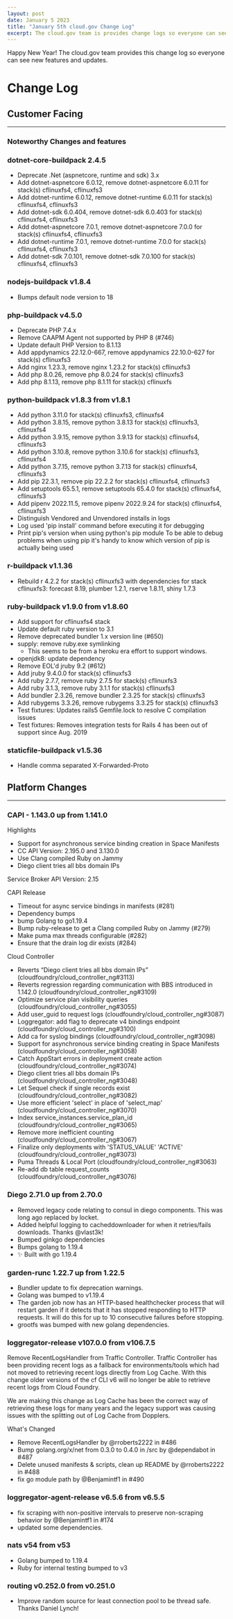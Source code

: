 ```yaml
---
layout: post
date: January 5 2023
title: "January 5th cloud.gov Change Log"
excerpt: The cloud.gov team is provides change logs so everyone can see new features and updates.
---
```


Happy New Year! The cloud.gov team provides this change log so everyone can see new features and updates.

# Change Log

## Customer Facing

---

### Noteworthy Changes and features

### dotnet-core-buildpack 2.4.5

* Deprecate .Net (aspnetcore, runtime and sdk) 3.x
* Add dotnet-aspnetcore 6.0.12, remove dotnet-aspnetcore 6.0.11 for stack(s) cflinuxfs4, cflinuxfs3
* Add dotnet-runtime 6.0.12, remove dotnet-runtime 6.0.11 for stack(s) cflinuxfs4, cflinuxfs3
* Add dotnet-sdk 6.0.404, remove dotnet-sdk 6.0.403 for stack(s) cflinuxfs4, cflinuxfs3
* Add dotnet-aspnetcore 7.0.1, remove dotnet-aspnetcore 7.0.0 for stack(s) cflinuxfs4, cflinuxfs3
* Add dotnet-runtime 7.0.1, remove dotnet-runtime 7.0.0 for stack(s) cflinuxfs4, cflinuxfs3
* Add dotnet-sdk 7.0.101, remove dotnet-sdk 7.0.100 for stack(s) cflinuxfs4, cflinuxfs3

### nodejs-buildpack v1.8.4

* Bumps default node version to 18

### php-buildpack v4.5.0

* Deprecate PHP 7.4.x
* Remove CAAPM Agent not supported by PHP 8 (#746)
* Update default PHP Version to 8.1.13
* Add appdynamics 22.12.0-667, remove appdynamics 22.10.0-627 for stack(s) cflinuxfs3
* Add nginx 1.23.3, remove nginx 1.23.2 for stack(s) cflinuxfs3
* Add php 8.0.26, remove php 8.0.24 for stack(s) cflinuxfs3
* Add php 8.1.13, remove php 8.1.11 for stack(s) cflinuxfs

### python-buildpack v1.8.3 from v1.8.1

* Add python 3.11.0 for stack(s) cflinuxfs3, cflinuxfs4
* Add python 3.8.15, remove python 3.8.13 for stack(s) cflinuxfs3, cflinuxfs4
* Add python 3.9.15, remove python 3.9.13 for stack(s) cflinuxfs4, cflinuxfs3
* Add python 3.10.8, remove python 3.10.6 for stack(s) cflinuxfs3, cflinuxfs4
* Add python 3.7.15, remove python 3.7.13 for stack(s) cflinuxfs4, cflinuxfs3
* Add pip 22.3.1, remove pip 22.2.2 for stack(s) cflinuxfs4, cflinuxfs3
* Add setuptools 65.5.1, remove setuptools 65.4.0 for stack(s) cflinuxfs4, cflinuxfs3
* Add pipenv 2022.11.5, remove pipenv 2022.9.24 for stack(s) cflinuxfs4, cflinuxfs3
* Distinguish Vendored and Unvendored installs in logs
* Log used 'pip install' command before executing it for debugging
* Print pip's version when using python's pip module To be able to debug problems when using pip it's handy to know which version of pip is actually being used

### r-buildpack v1.1.36

* Rebuild r 4.2.2 for stack(s) cflinuxfs3 with dependencies for stack cflinuxfs3: forecast 8.19, plumber 1.2.1, rserve 1.8.11, shiny 1.7.3

### ruby-buildpack v1.9.0 from v1.8.60

* Add support for cflinuxfs4 stack
* Update default ruby version to 3.1
* Remove deprecated bundler 1.x version line (#650)
* supply: remove ruby.exe symlinking
    * This seems to be from a heroku era effort to support windows.
* openjdk8: update dependency
* Remove EOL'd jruby 9.2 (#612)
* Add jruby 9.4.0.0 for stack(s) cflinuxfs3
* Add ruby 2.7.7, remove ruby 2.7.5 for stack(s) cflinuxfs3
* Add ruby 3.1.3, remove ruby 3.1.1 for stack(s) cflinuxfs3
* Add bundler 2.3.26, remove bundler 2.3.25 for stack(s) cflinuxfs3
* Add rubygems 3.3.26, remove rubygems 3.3.25 for stack(s) cflinuxfs3
* Test fixtures: Updates rails5 Gemfile.lock to resolve C compilation issues
* Test fixtures: Removes integration tests for Rails 4 has been out of support since Aug. 2019

### staticfile-buildpack v1.5.36

* Handle comma separated X-Forwarded-Proto

## Platform Changes

---

### CAPI - 1.143.0 up from 1.141.0

Highlights

* Support for asynchronous service binding creation in Space Manifests
* CC API Version: 2.195.0 and 3.130.0
* Use Clang compiled Ruby on Jammy
* Diego client tries all bbs domain IPs

Service Broker API Version: 2.15

CAPI Release

* Timeout for async service bindings in manifests (#281)
* Dependency bumps
* bump Golang to go1.19.4
* Bump ruby-release to get a Clang compiled Ruby on Jammy (#279)
* Make puma max threads configurable (#282)
* Ensure that the drain log dir exists (#284)

Cloud Controller

* Reverts “Diego client tries all bbs domain IPs” (cloudfoundry/cloud_controller_ng#3113)
* Reverts regression regarding communication with BBS introduced in 1.142.0 (cloudfoundry/cloud_controller_ng#3109)
* Optimize service plan visibility queries (cloudfoundry/cloud_controller_ng#3055)
* Add user_guid to request logs (cloudfoundry/cloud_controller_ng#3087)
* Loggregator: add flag to deprecate v4 bindings endpoint (cloudfoundry/cloud_controller_ng#3100)
* Add ca for syslog bindings (cloudfoundry/cloud_controller_ng#3098)
* Support for asynchronous service binding creating in Space Manifests (cloudfoundry/cloud_controller_ng#3058)
* Catch AppStart errors in deployment create action (cloudfoundry/cloud_controller_ng#3074)
* Diego client tries all bbs domain IPs (cloudfoundry/cloud_controller_ng#3048)
* Let Sequel check if single records exist (cloudfoundry/cloud_controller_ng#3082)
* Use more efficient 'select' in place of 'select_map' (cloudfoundry/cloud_controller_ng#3070)
* Index service_instances.service_plan_id (cloudfoundry/cloud_controller_ng#3065)
* Remove more inefficient counting (cloudfoundry/cloud_controller_ng#3067)
* Finalize only deployments with 'STATUS_VALUE' 'ACTIVE' (cloudfoundry/cloud_controller_ng#3073)
* Puma Threads & Local Port (cloudfoundry/cloud_controller_ng#3063)
* Re-add db table request_counts (cloudfoundry/cloud_controller_ng#3076)

### Diego 2.71.0 up from 2.70.0

* Removed legacy code relating to consul in diego components. This was long ago replaced by locket.
* Added helpful logging to cacheddownloader for when it retries/fails downloads. Thanks @vlast3k!
* Bumped ginkgo dependencies
* Bumps golang to 1.19.4
* ✨ Built with go 1.19.4

### garden-runc 1.22.7 up from 1.22.5

* Bundler update to fix deprecation warnings.
* Golang was bumped to v1.19.4
* The garden job now has an HTTP-based healthchecker process that will restart garden if it detects that it has stopped responding to HTTP requests. It will do this for up to 10 consecutive failures before stopping.
* grootfs was bumped with new golang dependencies.

### loggregator-release v107.0.0 from v106.7.5

Remove RecentLogsHandler from Traffic Controller. Traffic Controller has been providing recent logs as a fallback for environments/tools which had not moved to retrieving recent logs directly from Log Cache. With this change older versions of the cf CLI v6 will no longer be able to retrieve recent logs from Cloud Foundry.

We are making this change as Log Cache has been the correct way of retrieving these logs for many years and the legacy support was causing issues with the splitting out of Log Cache from Dopplers.

What's Changed

* Remove RecentLogsHandler by @rroberts2222 in #486
* Bump golang.org/x/net from 0.3.0 to 0.4.0 in /src by @dependabot in #487
* Delete unused manifests & scripts, clean up README by @rroberts2222 in #488
* fix go module path by @Benjamintf1 in #490

### loggregator-agent-release v6.5.6 from v6.5.5

* fix scraping with non-positive intervals to preserve non-scraping behavior by @Benjamintf1 in #174
* updated some dependencies.

### nats v54 from v53

* Golang bumped to 1.19.4
* Ruby for internal testing bumped to v3

### routing v0.252.0 from v0.251.0

* Improve random source for least connection pool to be thread safe. Thanks Daniel Lynch!
